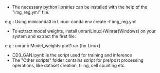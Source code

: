 - The necessary python libraries can be installed with the help of the "img_reg.yml" file. 

e.g.: Using miniconda3 in Linux- conda env create -f img_reg.yml
- To extract model weights, install unrar(Linux)/Winrar(Windows) on your system and extract the first  file:

 e.g.: unrar x Model_weights.part1.rar (for Linux)

- CD3_GAN.ipynb is the script used for training and inference
- The "Other scripts" folder contains script for pre/post processing operations, like dataset creation, tiling, cell counting etc.
